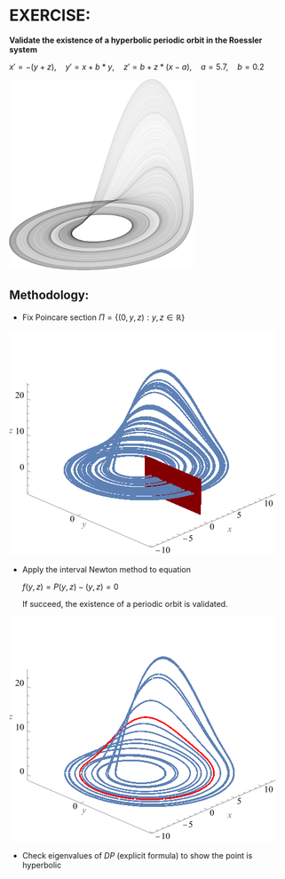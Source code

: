# EXERCISE:
**Validate the existence of a hyperbolic periodic orbit in the Roessler system**

 $`x' = -(y+z),\quad  y' = x+b*y,\quad   z' = b+z*(x-a),\quad  a = 5.7,\quad   b = 0.2`$
 
![](Roessler3d.png) 

## Methodology:

- Fix Poincare section $`\Pi = \{(0,y,z) : y,z\in\mathbb R\}`$ 

![](Roessler-section.png) 

 
- Apply the interval Newton method to equation
    
  $`f(y,z) = P(y,z)-(y,z) = 0`$
    
  If succeed, the existence of a periodic orbit is validated. 
  
![](periodic-orbit.png)
 
- Check eigenvalues of $`DP`$ (explicit formula) to show the point is hyperbolic

